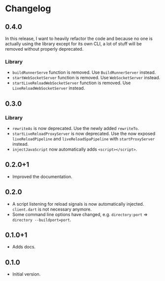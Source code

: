 # Changelog

## 0.4.0

In this release, I want to heavily refactor the code and because no one is actually using the library except for its own CLI, a lot of stuff will be removed without properly deprecated.

### Library

* `buildRunnerServe` function is removed. Use `BuildRunnerServer` instead.
* `startWebSocketServer` function is removed. Use `WebSocketServer` instead.
* `startLiveReloadWebSocketServer` function is removed. Use `LiveReloadWebSocketServer` instead.

## 0.3.0

### Library

* `rewriteAs` is now deprecated. Use the newly added `rewriteTo`.
* `startLiveReloadProxyServer` is now deprecated. Use the now exposed `liveReloadPipeline` and `liveReloadSpaPipeline` with `startProxyServer` instead.
* `injectJavaScript` now automatically adds `<script></script>`.

## 0.2.0+1

* Improved the documentation.

## 0.2.0

* A script listening for reload signals is now automatically injected. `client.dart` is not necessary anymore.
* Some command line options have changed, e.g. `directory:port` => `directory --buildport=port`.

## 0.1.0+1

* Adds docs.

## 0.1.0

* Initial version.
